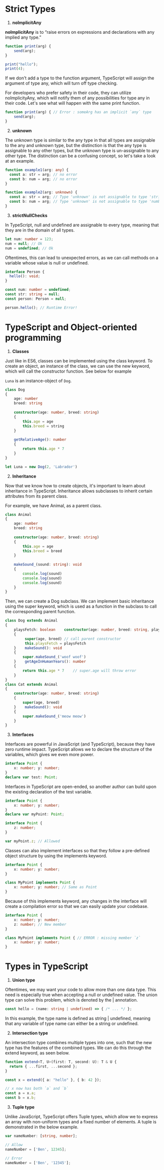 # Strict Types
1. **noImplicitAny**

**noImplicitAny** is to “raise errors on expressions and declarations with any implied any type.”
```ts
function print(arg) {
    send(arg);
}

print("hello");
print(4);
```
If we don't add a type to the function argument, TypeScript will assign the argument of type any, which will turn off type checking.

For developers who prefer safety in their code, they can utilize noImplicityAny, which will notify them of any possibilities for type any in their code. Let's see what will happen with the same print function.
```ts
function print(arg) { // Error : someArg has an implicit `any` type
    send(arg);
}
```

2. **unknown**

The unknown type is similar to the any type in that all types are assignable to the any and unknown type, but the distinction is that the any type is assignable to any other types, but the unknown type is un-assignable to any other type. The distinction can be a confusing concept, so let's take a look at an example.
```ts
function example1(arg: any) {
  const a: str = arg; // no error
  const b: num = arg; // no error
}

function example2(arg: unknown) {
  const a: str = arg; // Type 'unknown' is not assignable to type 'string'.(2322)
  const b: num = arg; // Type 'unknown' is not assignable to type 'number'.(2322)
}
```
3. **strictNullChecks**

In TypeScript, null and undefined are assignable to every type, meaning that they are in the domain of all types.
```ts
let num: number = 123;
num = null; // Ok
num = undefined; // Ok
```

Oftentimes, this can lead to unexpected errors, as we can call methods on a variable whose value is null or undefined.
```ts
interface Person {
  hello(): void;
}

const num: number = undefined;
const str: string = null;
const person: Person = null;

person.hello(); // Runtime Error!
```
# TypeScript and Object-oriented programming
1. **Classes**

Just like in ES6, classes can be implemented using the class keyword. To create an object, an instance of the class, we can use the new keyword, which will call the constructor function. See below for example

`Luna` is an instance-object of `Dog`.
```ts
class Dog
{
    age: number
    breed: string    
    
    constructor(age: number, breed: string) 
    {
        this.age = age
        this.breed = string
    }    
    
    getRelativeAge(): number
    {
        return this.age * 7
    }
}

let Luna = new Dog(2, 'Labrador')
```
2. **Inheritance**

Now that we know how to create objects, it's important to learn about inheritance in TypeScript. Inheritance allows subclasses to inherit certain attributes from its parent class.

For example, we have Animal, as a parent class.
```ts
class Animal
{
    age: number
    breed: string    
    
    constructor(age: number, breed: string)
    { 
        this.age = age
        this.breed = breed
    }    
    
    makeSound_(sound: string): void
    {
        console.log(sound)
        console.log(sound)
        console.log(sound)
    }
}
```
Then, we can create a Dog subclass. We can implement basic inheritance using the super keyword, which is used as a function in the subclass to call the corresponding parent function.
```ts
class Dog extends Animal
{
    playsFetch: boolean    constructor(age: number, breed: string, playsFetch: boolean)
    {
         super(age, breed) // call parent constructor
         this.playsFetch = playsFetch
    }    makeSound(): void
    {
        super.makeSound_('woof woof')
    }    getAgeInHumanYears(): number
    {
        return this.age * 7    // super.age will throw error
    }
}
class Cat extends Animal
{
    constructor(age: number, breed: string)
    {
        super(age, breed)
    }    makeSound(): void
    {
        super.makeSound_('meow meow')
    }
}
```
3. **Interfaces**

Interfaces are powerful in JavaScript (and TypeScript), because they have zero runtime impact. TypeScript allows we to declare the structure of the variables, which gives we even more power.
```ts
interface Point {
    x: number; y: number;
}
declare var test: Point;
```
Interfaces in TypeScript are open-ended, so another author can build upon the existing declaration of the test variable.
```ts
interface Point {
    x: number; y: number;
}
declare var myPoint: Point;

interface Point {
    z: number;
}

var myPoint.z; // Allowed
```
Classes can also implement interfaces so that they follow a pre-defined object structure by using the implements keyword.
```ts
interface Point {
    x: number; y: number;
}

class MyPoint implements Point {
    x: number; y: number; // Same as Point
}
```
Because of this implements keyword, any changes in the interface will create a compilation error so that we can easily update your codebase.
```ts
interface Point {
    x: number; y: number;
    z: number; // New member
}

class MyPoint implements Point { // ERROR : missing member `z`
    x: number; y: number;
}
```
# Types in TypeScript
1. **Union type**

Oftentimes, we may want your code to allow more than one data type. This need is especially true when accepting a null or undefined value. The union type can solve this problem, which is denoted by the | annotation.
```ts
const hello = (name: string | undefined) => { /* ... */ };
```
In this example, the type name is defined as string | undefined, meaning that any variable of type name can either be a string or undefined.

2. **Intersection type**

An intersection type combines multiple types into one, such that the new type has the features of the combined types. We can do this through the extend keyword, as seen below.
```ts
function extend<T, U>(first: T, second: U): T & U {
  return { ...first, ...second };
}

const x = extend({ a: "hello" }, { b: 42 });

// x now has both `a` and `b`
const a = x.a;
const b = x.b;
```
3. **Tuple type**

Unlike JavaScript, TypeScript offers Tuple types, which allow we to express an array with non-uniform types and a fixed number of elements. A tuple is demonstrated in the below example.

```ts
var nameNumber: [string, number];

// Allow
nameNumber = ['Ben', 12345];

// Error
nameNumber = ['Ben', '12345'];
```